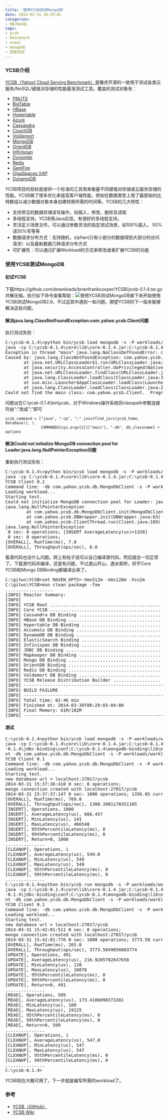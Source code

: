 ```yaml
---
title: '使用YCSB测试MongoDB'
date: 2014-03-31 20:29:01
categories: 
- DB/NoSQL
tags: 
- ycsb
- benchmark
- nosql
- mongodb
- 性能测试
---
```

### YCSB介绍

[YCSB（Yahoo! Cloud Serving Benchmark）](https://github.com/brianfrankcooper/YCSB)是雅虎开源的一款用于测试各类云服务/NoSQL/键值对存储的性能基准测试工具。覆盖的测试对象有：
- [PNUTS](http://www.brianfrankcooper.net/pubs/pnuts.pdf)
- [BigTable](http://labs.google.com/papers/bigtable.html)
- [HBase](http://hadoop.apache.org/hbase/)
- [Hypertable](http://hypertable.org/)
- [Azure](http://www.microsoft.com/windowsazure/)
- [Cassandra](http://incubator.apache.org/cassandra/)
- [CouchDB](http://couchdb.apache.org/)
- [Voldemort](http://project-voldemort.com/)
- [MongoDB](http://www.mongodb.org/)
- [OrientDB](http://www.orientdb.org/)
- [Infinispan](http://www.infinispan.org/)
- [Dynomite](http://wiki.github.com/cliffmoon/dynomite/dynomite-framework)
- [Redis](http://redis.io/)
- [ GemFire](http://www.vmware.com/products/application-platform/vfabric-gemfire/overview.html)
- [GigaSpaces XAP](http://www.gigaspaces.com/xap)
- [DynamoDB](http://aws.amazon.com/dynamodb/)

YCSB项目的目标是提供一个标准的工具用来衡量不同键值对存储或云服务存储的性能。YCSB做了很多优化来提高客户端性能，例如在数据类型上用了最原始的比特数组以减少数据对象本身创建转换所需的时间等。YCSB的几大特性：
- 支持常见的数据存储读写操作，如插入，修改，删除及读取
- 多线程支持。YCSB用Java实现，有很好的多线程支持。
- 灵活定义场景文件。可以通过参数灵活的指定测试场景，如100%插入， 50%读50%写等等
- 数据请求分布方式：支持随机，zipfian(只有小部分的数据得到大部分的访问请求）以及最新数据几种请求分布方式
- 可扩展性：可以通过扩展Workload的方式来修改或者扩展YCSB的功能

### 使用YCSB测试MongoDB

#### 初试YCSB
下载https://github.com/downloads/brianfrankcooper/YCSB/ycsb-0.1.4.tar.gz 并解压缩。执行如下命令查看帮助：![使用YCSB测试MongoDB](/images/2014/3/0026uWfMgy6QLIk50dx9f.png)接下来开始使用YCSB测试MongoDB2.6，不过这其中遇到一些问题。期望YCSB的下一版本能够解决这些问题。

#### 解决java.lang.ClassNotFoundException:com.yahoo.ycsb.Client问题
执行测试失败：
<pre>C:\ycsb-0.1.4\>python bin/ycsb load mongodb -s -P workloads/workloada
java -cp C:\ycsb-0.1.4\core\lib\core-0.1.4.jar:C:\ycsb-0.1.4\gemfire-binding\conf:C:\ycsb-0.1.4\hbase-binding\conf:C:\ycsb-0.1.4\infinispan-binding\conf:C:\ycsb-0.1.4\jdbc-binding\conf:C:\ycsb-0.1.4\mongodb-binding\lib\mongodb-binding-0.1.4.jar:C:\ycsb-0.1.4\nosqldb-binding\conf:C:\ycsb-0.1.4\voldemort-binding\conf com.yahoo.ycsb.Client -db com.yahoo.ycsb.db.MongoDbClient -s -P workloads/workloada -load
Exception in thread "main" java.lang.NoClassDefFoundError: com/yahoo/ycsb/Client
Caused by: java.lang.ClassNotFoundException: com.yahoo.ycsb.Client
       at java.net.URLClassLoader$1.run(URLClassLoader.java:202)
       at java.security.AccessController.doPrivileged(Native Method)
       at java.net.URLClassLoader.findClass(URLClassLoader.java:190)
       at java.lang.ClassLoader.loadClass(ClassLoader.java:306)
       at sun.misc.Launcher$AppClassLoader.loadClass(Launcher.java:301)
       at java.lang.ClassLoader.loadClass(ClassLoader.java:247)
Could not find the main class: com.yahoo.ycsb.Client.  Program will exit.</pre>

问题出在C:\ycsb-0.1.4\bin\ycsb，对于Windows操作系统将classpath参数连接符由":"改成";"即可
```
ycsb_command = ["java", "-cp", ":".join(find_jars(ycsb_home, database)), \
                COMMANDS[sys.argv[1]]["main"], "-db", db_classname] + options
```

#### 解决Could not initialize MongoDB connection pool for Loader:java.lang.NullPointerException问题
重新执行测试失败：
<pre>C:\ycsb-0.1.4\>python bin/ycsb load mongodb -s -P workloads/workloada
java -cp C:\ycsb-0.1.4\core\lib\core-0.1.4.jar;C:\ycsb-0.1.4\gemfire-binding\conf;C:\ycsb-0.1.4\hbase-binding\conf;C:\ycsb-0.1.4\infinispan-binding\conf;C:\ycsb-0.1.4\jdbc-binding\conf;C:\ycsb-0.1.4\mongodb-binding\lib\mongodb-binding-0.1.4.jar;C:\ycsb-0.1.4\nosqldb-binding\conf;C:\ycsb-0.1.4\voldemort-binding\conf com.yahoo.ycsb.Client -db com.yahoo.ycsb.db.MongoDbClient -s -P workloads/workloada -load
YCSB Client 0.1
Command line: -db com.yahoo.ycsb.db.MongoDbClient -s -P workloads/workloada -load
Loading workload...
Starting test.
Could not initialize MongoDB connection pool for Loader: java.lang.NullPointerException
java.lang.NullPointerException
        at com.yahoo.ycsb.db.MongoDbClient.init(MongoDbClient.java:78)
        at com.yahoo.ycsb.DBWrapper.init(DBWrapper.java:63)
        at com.yahoo.ycsb.ClientThread.run(Client.java:189)
java.lang.NullPointerException
 0 sec: 0 operations; [INSERT AverageLatency(us)=1320]
 0 sec: 0 operations;
[OVERALL], RunTime(ms), 7.0
[OVERALL], Throughput(ops/sec), 0.0</pre>

看源代码也没什么问题。网上有帖子说可以自己编译源代码，然后就会一切正常了。下载源代码并编译，还是有问题，不过遇山开山、遇水架桥，好歹Core YCSB和Mongo DBBinding都编译出来了。
<pre>C:\gitws\YCSB>set MAVEN_OPTS=-Xmx512m -Xms128m -Xss2m
C:\gitws\YCSB>mvn clean package -fae
..................
[INFO] Reactor Summary:
[INFO]
[INFO] YCSB Root .......................................... SUCCESS [  0.905 s]
[INFO] Core YCSB .......................................... SUCCESS [  8.986 s]
[INFO] Cassandra DB Binding ............................... SUCCESS [  8.315 s]
[INFO] HBase DB Binding ................................... SUCCESS [ 24.290 s]
[INFO] Hypertable DB Binding .............................. SUCCESS [  6.412 s]
[INFO] Accumulo DB Binding ................................ SUCCESS [ 27.691 s]
[INFO] DynamoDB DB Binding ................................ SUCCESS [  7.644 s]
[INFO] ElasticSearch Binding .............................. SUCCESS [ 14.290 s]
[INFO] Infinispan DB Binding .............................. SUCCESS [ 28.955 s]
[INFO] JDBC DB Binding .................................... SUCCESS [  5.538 s]
[INFO] Mapkeeper DB Binding ............................... FAILURE [  0.015 s]
[INFO] Mongo DB Binding ................................... SUCCESS [  3.588 s]
[INFO] OrientDB Binding ................................... SUCCESS [  4.384 s]
[INFO] Redis DB Binding ................................... SUCCESS [  3.604 s]
[INFO] Voldemort DB Binding ............................... SUCCESS [  4.493 s]
[INFO] YCSB Release Distribution Builder .................. SUCCESS [ 17.488 s]
[INFO] ------------------------------------------------------------------------
[INFO] BUILD FAILURE
[INFO] ------------------------------------------------------------------------
[INFO] Total time: 02:46 min
[INFO] Finished at: 2014-03-30T08:29:03-04:00
[INFO] Final Memory: 61M/182M
[INFO] ------------------------------------------------------------------------</pre>

#### 测试
<pre>C:\ycsb-0.1.4>python bin/ycsb load mongodb -s -P workloads/workloada
java -cp C:\ycsb-0.1.4\core\lib\core-0.1.4.jar;C:\ycsb-0.1.4\gemfire-binding\conf;C:\ycsb-0.1.4\hbase-binding\conf;C:\ycsb-0.1.4\infinispan-binding\conf;C:\ycsb
-0.1.4\jdbc-binding\conf;C:\ycsb-0.1.4\mongodb-binding\lib\mongodb-binding-0.1.4.jar;C:\ycsb-0.1.4\nosqldb-binding\conf;C:\ycsb-0.1.4\voldemort-binding\conf com.yahoo.ycsb.Clie
nt -db com.yahoo.ycsb.db.MongoDbClient -s -P workloads/workloada -load
YCSB Client 0.1
Command line: -db com.yahoo.ycsb.db.MongoDbClient -s -P workloads/workloada -load
Loading workload...
Starting test.
new database url = localhost:27017/ycsb
2014-03-31 15:37:36:410 0 sec: 0 operations;
mongo connection created with localhost:27017/ycsb
2014-03-31 15:37:37:147 0 sec: 1000 operations; 1356.85 current ops/sec; [INSERT AverageLatency(us)=666.46] [CLEANUP AverageLatency(us)=549]
[OVERALL], RunTime(ms), 769.0
[OVERALL], Throughput(ops/sec), 1300.3901170351105
[INSERT], Operations, 1000
[INSERT], AverageLatency(us), 666.457
[INSERT], MinLatency(us), 141
[INSERT], MaxLatency(us), 466548
[INSERT], 95thPercentileLatency(ms), 0
[INSERT], 99thPercentileLatency(ms), 0
[INSERT], Return=0, 1000
...............
[CLEANUP], Operations, 1
[CLEANUP], AverageLatency(us), 549.0
[CLEANUP], MinLatency(us), 549
[CLEANUP], MaxLatency(us), 549
[CLEANUP], 95thPercentileLatency(ms), 0
[CLEANUP], 99thPercentileLatency(ms), 0
...............
C:\ycsb-0.1.4>python bin/ycsb run mongodb -s -P workloads/workloada
java -cp C:\ycsb-0.1.4\core\lib\core-0.1.4.jar;C:\ycsb-0.1.4\gemfire-binding\conf;C:\ycsb-0.1.4\hbase-binding\conf;C:\ycsb-0.1.4\infinispan-binding\conf;C:\ycsb
-0.1.4\jdbc-binding\conf;C:\ycsb-0.1.4\mongodb-binding\lib\mongodb-binding-0.1.4.jar;C:\ycsb-0.1.4\nosqldb-binding\conf;C:\ycsb-0.1.4\voldemort-binding\conf com.yahoo.ycsb.Clie
nt -db com.yahoo.ycsb.db.MongoDbClient -s -P workloads/workloada -t
YCSB Client 0.1
Command line: -db com.yahoo.ycsb.db.MongoDbClient -s -P workloads/workloada -t
Loading workload...
Starting test.
new database url = localhost:27017/ycsb
2014-03-31 15:42:01:511 0 sec: 0 operations;
mongo connection created with localhost:27017/ycsb
2014-03-31 15:42:01:776 0 sec: 1000 operations; 3773.58 current ops/sec; [UPDATE AverageLatency(us)=216.92] [READ AverageLatency(us)=173.41] [CLEANUP AverageLatency(us)=547]
[OVERALL], RunTime(ms), 265.0
[OVERALL], Throughput(ops/sec), 3773.5849056603774
[UPDATE], Operations, 491
[UPDATE], AverageLatency(us), 216.9205702647658
[UPDATE], MinLatency(us), 138
[UPDATE], MaxLatency(us), 20078
[UPDATE], 95thPercentileLatency(ms), 0
[UPDATE], 99thPercentileLatency(ms), 0
[UPDATE], Return=0, 491
...............
[READ], Operations, 509
[READ], AverageLatency(us), 173.4106090373281
[READ], MinLatency(us), 100
[READ], MaxLatency(us), 19125
[READ], 95thPercentileLatency(ms), 0
[READ], 99thPercentileLatency(ms), 0
[READ], Return=0, 509
...............
[CLEANUP], Operations, 1
[CLEANUP], AverageLatency(us), 547.0
[CLEANUP], MinLatency(us), 547
[CLEANUP], MaxLatency(us), 547
[CLEANUP], 95thPercentileLatency(ms), 0
[CLEANUP], 99thPercentileLatency(ms), 0
...............
C:\ycsb-0.1.4></pre>

YCSB现在大概可用了，下一步就是编写所需的workload了。

### 参考

- [YCSB（GitHub）](https://github.com/brianfrankcooper/YCSB)  
- [YCSB Wiki](https://github.com/brianfrankcooper/YCSB/wiki)  